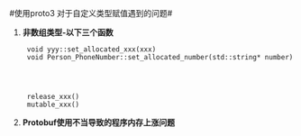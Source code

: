 #使用proto3 对于自定义类型赋值遇到的问题#



1. **非数组类型-以下三个函数**
	
    	void yyy::set_allocated_xxx(xxx)
		void Person_PhoneNumber::set_allocated_number(std::string* number)




    	release_xxx()
    	mutable_xxx()
2. **Protobuf使用不当导致的程序内存上涨问题**



